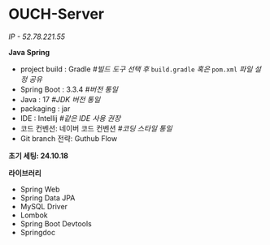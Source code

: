 # OUCH-Server

*IP - 52.78.221.55*

**Java Spring**

- project build : Gradle   *#빌드 도구 선택 후* `build.gradle` *혹은* `pom.xml` *파일 설정 공유*
- Spring Boot : 3.3.4   *#버전 통일*
- Java : 17  *#JDK 버전 통일*
- packaging : jar
- IDE : Intellij   *#같은 IDE 사용 권장*
- 코드 컨벤션: 네이버 코드 컨벤션  *#코딩 스타일 통일*
- Git branch 전략: Guthub Flow

**초기 세팅: 24.10.18**

**라이브러리**

- Spring Web
- Spring Data JPA
- MySQL Driver
- Lombok
- Spring Boot Devtools
- Springdoc
